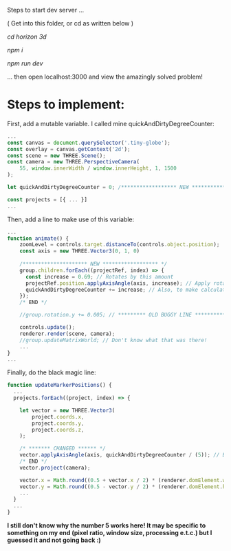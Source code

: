 Steps to start dev server ...

( Get into this folder, or cd as written below )

*cd horizon 3d*

*npm i*

*npm run dev*

... then open localhost:3000 and view the amazingly solved problem!

# Steps to implement:

First, add a mutable variable. I called mine quickAndDirtyDegreeCounter:
```js
...
const canvas = document.querySelector('.tiny-globe');
const overlay = canvas.getContext('2d');
const scene = new THREE.Scene();
const camera = new THREE.PerspectiveCamera(
    55, window.innerWidth / window.innerHeight, 1, 1500
);

let quickAndDirtyDegreeCounter = 0; /****************** NEW **********************/

const projects = [{ ... }]
...
```

Then, add a line to make use of this variable:
```js
...
function animate() {
    zoomLevel = controls.target.distanceTo(controls.object.position);
    const axis = new THREE.Vector3(0, 1, 0)
  
    /********************* NEW ****************** */
    group.children.forEach((projectRef, index) => {
      const increase = 0.69; // Rotates by this amount
      projectRef.position.applyAxisAngle(axis, increase); // Apply rotation to each individual project point
      quickAndDirtyDegreeCounter += increase; // Also, to make calculating the label positions work, use this quick and dirty solution :)
    });
    /* END */

    //group.rotation.y += 0.005; // ********* OLD BUGGY LINE ************ */

    controls.update();
    renderer.render(scene, camera);
    //group.updateMatrixWorld; // Don't know what that was there!
    ...
}
...
```

Finally, do the black magic line:
```js
function updateMarkerPositions() {
  ...
  projects.forEach((project, index) => {

    let vector = new THREE.Vector3(
        project.coords.x,
        project.coords.y,
        project.coords.z,
    );

    /* ******* CHANGED ****** */
    vector.applyAxisAngle(axis, quickAndDirtyDegreeCounter / (5)); // BLACK MAGIC WT* I HAVE GENUINELY NO IDEA WHY 5 WORKS!
    /* END */
    vector.project(camera);

    vector.x = Math.round((0.5 + vector.x / 2) * (renderer.domElement.width / window.devicePixelRatio));
    vector.y = Math.round((0.5 - vector.y / 2) * (renderer.domElement.height / window.devicePixelRatio));
    ...
  }
  ...
}
```

**I still don't know why the number 5 works here! It may be specific to something on my end (pixel ratio, window size, processing e.t.c.) but I guessed it and not going back :)**

